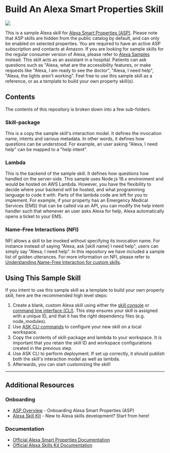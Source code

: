 # Build An Alexa Smart Properties Skill
<img src="https://m.media-amazon.com/images/G/01/mobile-apps/dex/alexa/alexa-skills-kit/tutorials/quiz-game/header._TTH_.png" />

This is a sample Alexa skill for [Alexa Smart Properties (ASP)](https://developer.amazon.com/en-US/alexa/alexa-smart-properties). Please note that ASP skills are hidden from the public catalog by default, and can only be enabled on selected properties. You are required to have an active ASP subscription and contacts at Amazon.
If you are looking for sample skills for the regular consumer version of Alexa, please refer to [Alexa Samples](https://github.com/alexa-samples) instead. 
This skill acts as an assistant in a hospital. Patients can ask questions such as "Alexa, what are the accessibility features, or make requests like "Alexa, I am ready to see the doctor", "Alexa, I need help", "Alexa, the lights aren't working". Feel free to use this sample skill as a reference, or as a template to build your own property skill(s).


## Contents
The contents of this repository is broken down into a few sub-folders.
### Skill-package
This is a copy the sample skill's interaction model. It defines the invocation name, intents and various metadata. In other words, it defines how questions can be understood. For example, an user asking "Alexa, I need help" can be mapped to a "help intent".
### Lambda
This is the backend of the sample skill. It defines how questions how handled on the server-side. This sample uses Node.js 18.x environment and would be hosted on AWS Lambda. However, you have the flexibility to decide where your backend will be hosted, and what programming language to code it with.
Parts of the lambda code are left for you to implement. For example, if your property has an Emergency Medical Services (EMS) that can be called via an API, you can modify the help intent handler such that whenever an user asks Alexa for help, Alexa automatically opens a ticket to your EMS.
### Name-Free Interactions (NFI)
NFI allows a skill to be invoked without specifying its invocation name. For instance instead of saying "Alexa, ask [skill name] I need help", users can simply say "Alexa, I need help". In this repository we have included a sample list of golden utterances. For more information on NFI, please refer to [Understanding Name-Free Interaction for custom skills](https://developer.amazon.com/en-US/docs/alexa/custom-skills/understand-name-free-interaction-for-custom-skills.html).

## Using This Sample Skill
If you intent to use this sample skill as a template to build your own property skill, here are the recommended high level steps:
1. Create a blank, custom Alexa skill using either the [skill console](https://developer.amazon.com/alexa/console/ask) or [command line interface (CLI)](https://developer.amazon.com/en-US/docs/alexa/smapi/quick-start-alexa-skills-kit-command-line-interface.html). This step ensures your skill is assigned with a unique ID, and that it has the right dependency files (e.g. node_modules).
2. Use [ASK CLI commands](https://developer.amazon.com/en-US/docs/alexa/smapi/ask-cli-command-reference.html) to configure your new skill on a local workspace.
3. Copy the contents of skill-package and lambda to your workspace. It is important that you retain the skill ID and workspace configurations created in the previous step.
4. Use ASK CLI to perform deployment. If set up correctly, it should publish both the skill's interaction model as well as lambda.
5. Afterwards, you can start customizing the skill!

---

## Additional Resources

### Onboarding
* [ASP Overview](https://developer.amazon.com/en-US/alexa/alexa-smart-properties) - Onboarding Alexa Smart Properties (ASP)
* [Alexa Skill Kit](https://developer.amazon.com/en-US/alexa/alexa-skills-kit) - New to Alexa skills development? Start from here!

### Documentation
* [Official Alexa Smart Properties Documentation](https://developer.amazon.com/en-US/docs/alexa/alexa-smart-properties/about-alexa-smart-properties.html)
* [Official Alexa Skills Kit Documentation](https://developer.amazon.com/en-US/docs/alexa/ask-overviews/what-is-the-alexa-skills-kit.html)

